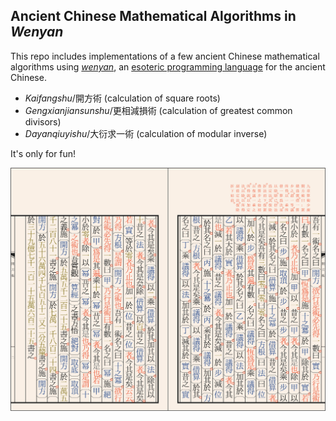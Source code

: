 ## Ancient Chinese Mathematical Algorithms in *Wenyan*

This repo includes implementations of a few ancient Chinese mathematical algorithms using [*wenyan*](https://github.com/LingDong-/wenyan-lang), an [esoteric programming language](https://en.wikipedia.org/wiki/Esoteric_programming_language) for the ancient Chinese.

- *Kaifangshu*/開方術 (calculation of square roots)
- *Gengxianjiansunshu*/更相減損術 (calculation of greatest common divisors)
- *Dayanqiuyishu*/大衍求一術 (calculation of modular inverse)

It's only for fun!

![](kaifangshu.png)

